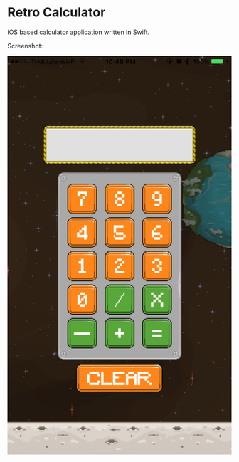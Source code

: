 # Retro Calculator

iOS based calculator application written in Swift.

Screenshot:

![alt](https://github.com/dsantosp12/retro-calc/blob/master/screenshot.PNG)
